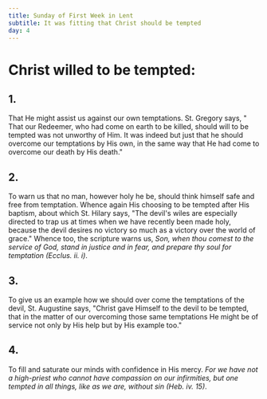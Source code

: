 ```yaml
---
title: Sunday of First Week in Lent
subtitle: It was fitting that Christ should be tempted
day: 4
---
```


# Christ willed to be tempted:

## 1.

That He might assist us against our own temptations. St. Gregory says, " That our Redeemer, who had come on earth to be killed, should will to be tempted was not unworthy of Him. It was indeed but just that he should overcome our temptations by His own, in the same way that He had come to overcome our death by His death."

## 2.

To warn us that no man, however holy he be, should think himself safe and free from temptation. Whence again His choosing to be tempted after His baptism, about which St. Hilary says, "The devil's wiles are especially directed to trap us at times when we have recently been made holy, because the devil desires no victory so much as a victory over the world of grace." Whence too, the scripture warns us, _Son, when thou comest to the service of God, stand in justice and in fear, and prepare thy soul for temptation (Ecclus. ii. i)_.

## 3.

To give us an example how we should over come the temptations of the devil, St. Augustine says, "Christ gave Himself to the devil to be tempted, that in the matter of our overcoming those same temptations He might be of service not only by His help but by His example too."

## 4.

To fill and saturate our minds with confidence in His mercy. _For we have not a high-priest who cannot have compassion on our infirmities, but one tempted in all things, like as we are, without sin (Heb. iv. 15)_.
